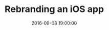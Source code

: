 ---
layout:             talk
section:            talks
title:  	           "Rebranding an iOS app"
date:               2016-09-08 19:00:00
context:            Cocoaheads Paris
context_url:        http://cocoaheads.fr
document_url:       https://github.com/adhumi/talks/raw/master/2016-09-rebranding-ios-app/CocoaheadsSep16.pdf
thumbnail_url:      https://github.com/adhumi/talks/raw/master/2016-09-rebranding-ios-app/CocoaheadsSep16.jpg
embed_slides_code:  <script async class="speakerdeck-embed" data-id="dca40027d0e6444384433f95331fd353" data-ratio="1.77777777777778" src="//speakerdeck.com/assets/embed.js"></script>
embed_video_code:   
---